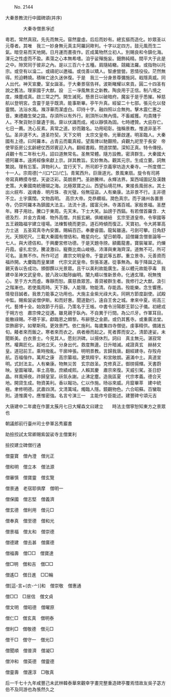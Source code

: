 ﻿　　No. 2144

大秦景教流行中國碑頌(并序)

　　　　大秦寺僧景凈述


粵若。常然真寂。先先而無元。窅然靈虛。后后而妙有。總玄摳而造化。妙眾圣以元尊者。其唯　我三一妙身無元真主阿羅訶歟判。十字以定四方。鼓元風而生二氣。暗空易而天地開。日月運而晝夜作。匠成萬物然立初人。別賜良和令鎮化海。渾元之性虛而不盈。素蕩之心本無希嗜。洎乎娑殫施妄。鈿飾純精。間平大于此是之中。隙冥同于彼非之內。是以三百六十五種。肩隨結轍。競織法羅。或指物以托宗。或空有以淪二。或禱祀以邀福。或伐善以矯人。智慮營營。恩情役役。茫然無得。煎迫轉燒。積昧亡途久迷休復。于是　我三一分身景尊彌施訶。戢隱真威。同人出代。神天宣慶。室女誕圣。于大秦景宿告祥。波斯睹耀以來貢。圓二十四圣有說之舊法。理家國于大猷。設　三一凈風無言之新教。陶良用于正信。制八境之度。煉塵成真。啟三常之門。開生滅死。懸景日以破暗府。魔妄于是乎悉摧。棹慈航以登明宮。含靈于是乎既濟。能事斯畢。亭午升真。經留二十七部。張元化以發靈關。法浴水風。滌浮華而潔虛白。印持十字。融四照以合無拘。擊木震仁惠之音。東禮趣生榮之路。存須所以有外行。削頂所以無內情。不畜臧獲。均貴賤于人。不聚貨財示罄遺于我。齋以伏識而成。戒以靜慎為固。七時禮贊。大庇存亡。七日一薦。洗心反素。真常之道。妙而難名。功用昭彰。強稱景教。惟道非圣不弘。圣非道不大。道圣符契。天下文明　太宗文皇帝。光華啟運。明圣臨人。大秦國有上德。曰阿羅本。占青云而載真經。望風律以馳艱險。貞觀九祀至于長安　帝使宰臣房公玄齡總仗西郊賓迎入內。翻經書殿。問道禁闈。深知正真。特令傳授。貞觀十有二年秋七月。詔曰道無常名。圣無常體。隨方設教。密濟群生。大秦國大德阿羅本。遠將經像來獻上京。詳其教旨。玄妙無為。觀其元宗。生成立要。詞無繁說。理有忘筌。濟物利人。宜行天下。所司即于京義寧坊造大秦寺。一所度僧二十一人。宗周德[〦/(口*口)/亡]。青駕西升。巨唐道光。景風東扇。旋令有司將　帝寫真轉摸寺壁。天姿泛彩。英朗景門。圣跡騰祥。永輝法界。案西域圖記及漢魏史策。大秦國南統珊瑚之海。北極眾寶之山。西望仙境花林。東接長風弱水。其土出火綄布．返魂香．明月珠．夜光璧。俗無寇盜。人有樂康。法非景不行。主非德不立。土宇廣闊。文物昌明。　高宗大帝。克恭纘祖。潤色真宗。而于諸州各置景寺。仍崇阿羅本為鎮國大法主。法流十道。國富元休。寺滿百城。家殷景福。圣歷年。釋子用壯。騰口于東周。先天末。下士大笑。訕謗于西鎬。有若僧首羅含．大德及烈．并金方貴緒．物外高僧。共振玄網。俱維絕紐　玄宗至道皇帝。令寧國等五王親臨福宇建立壇場。法棟暫橈而更崇。道石時傾而復正。天寶初。令大將軍高力士送　五圣寫真寺內安置。賜絹百匹。奉慶睿圖。龍髯雖遠。弓劍可攀。日角舒光。天顏咫尺。三載大秦國有僧佶和。瞻星向化。望日朝尊。詔僧羅含僧普論等一七人。與大德佶和。于興慶宮修功德。于是天題寺牓。額戴龍書。寶裝璀翠。灼爍丹霞。睿扎宏空。騰淩激曰。寵賚比南山峻極。沛澤與東海齊深。道無不可。所可可名。圣無不作。所作可述　肅宗文明皇帝。于靈武等五郡。重立景寺。元善資而福祚開。大慶臨而皇業建　代宗文武皇帝。恢張圣運。從事無為。每于降誕之辰。錫天香以告成功。頒御饌以光景眾。且干以美利故能廣生。圣以體元故能亭毒　我建中圣神文武皇帝。披八政以黜陟幽明。闡九疇以惟新景命。化通玄理。祝無愧心。至于方大而虛。專靜而恕。廣慈救眾苦。善貸被群生者。我修行之大猷。汲引之階漸也。若使風雨時。天下靜。人能理。物能清。存能昌。歿能樂。念生響應。情發目誠者。我景力能事之功用也。大施主金紫光祿大夫。同朔方節度副使。試殿中監。賜紫袈裟僧伊斯。和而好惠。聞道勤行。遠自王舍之城。聿來中夏。術高三代。藝博十全。始效節于丹庭。乃策名于王帳。中書令汾陽郡王郭公子儀。初總戎于朔方也　肅宗俾之從邁。雖見親于臥內。不自異于行間。為公爪牙。作軍耳目。能散祿賜。不積于家。獻臨恩之頗黎。布辭憩之金罽。或仍其舊寺。或重廣法堂。崇飾廊宇。如翚斯飛。更效景門。依仁施利。每歲集四寺僧徒。虔事精供。備諸五旬。餧者來而飯之。寒者來而衣之。病者療而起之。死者葬而安之。清節達娑。未聞斯美。白衣景士。今見其人。愿刻洪碑。以揚休烈。詞曰　真主無元。湛寂常然。權輿匠化。起地立天。分身出代。救度無邊。日升暗滅。咸證真玄　赫赫文皇。道冠前王。乘時撥亂。干廓坤張。明明景教。言歸我唐。翻經建寺。存歿舟航。百福偕作。萬邦之康　高宗纂祖。更筑精宇。和宮敞朗。遍滿中土。真道宣明。式封法主。人有樂康。物無災苦　玄宗啟圣。克修真正。御牓揚輝。天書蔚映。皇圖璀璨。率土高敬。庶績咸熙。人賴其慶　肅宗來復。天威引駕。圣日舒晶。祥風掃夜。祚歸皇室。祅氛永謝。止沸定塵。造我區夏　代宗孝義。德合天地。開貸生成。物資美利。香以報功。仁以作施。旸谷來威。月窟畢萃　建中統極。聿修明德。武肅四溟。文清萬域。燭臨人隱。鏡觀物色。六合昭蘇。百蠻取則。道惟廣兮。應惟密強。名言兮演三一　主能作兮臣能述。建豐碑兮頌元吉

大唐建中二年歲在作噩太蔟月七日大耀森文曰建立　　時法主僧寧恕知東方之景眾也

朝議郎前行臺州司士參軍呂秀巖書

助撿挍試太常卿賜紫袈裟寺主僧業利

撿挍建立碑僧行通

僧靈寶　僧內澄　僧光正

僧和明　僧立本　僧法源

僧審慎　僧寶靈　僧玄覽

僧景通　老宿耶俱摩　僧明一

僧保國　僧志堅　僧義濟

僧玄德　僧利用　僧元□

僧奉真　僧至德　僧和光

僧景福　僧太和　僧崇德

僧德建　僧去甚　僧廣德

僧福壽　僧□□　僧寶達

僧□明　僧和吉　僧□□

僧遙□　僧日進　□□輪

僧[這-言+(衣-〦)]和　僧崇敬　僧惠通

僧□□　□居信　僧文貞

僧文明　僧昭德　僧曜原

僧仁□　僧玄真　僧明泰

僧利□　僧敬德　僧元□

僧干□　僧守一　僧光□

僧聞順　僧普濟　僧凝□

僧沖和　僧英德　僧靈德

僧靈壽　僧還淳　□敬真

后一千七十九年咸豐己未武林韓泰華來觀幸字畫完整重造碑亭覆焉惜故友吳子苾方伯不及同游也為悵然久之
